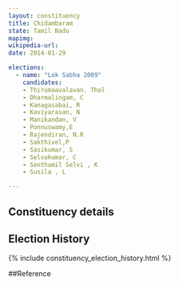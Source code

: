 ```yaml
---
layout: constituency
title: Chidambaram
state: Tamil Nadu
mapimg: 
wikipedia-url: 
date: 2014-01-29

elections: 
  - name: "Lok Sabha 2009"
    candidates: 
    - Thirumaavalavan, Thol 
    - Dharmalingam, C 
    - Kanagasabai, R 
    - Kaviyarasan, N 
    - Manikandan, V 
    - Ponnuswamy,E 
    - Rajendiran, N.R 
    - Sakthivel,P 
    - Sasikumar, S 
    - Selvakumar, C 
    - Senthamil Selvi , K 
    - Susila , L 

---
```

## Constituency details


## Election History
{% include constituency_election_history.html %}

##Reference
